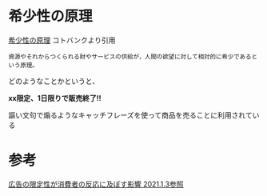 # 希少性の原理

[希少性の原理](https://kotobank.jp/word/%E5%B8%8C%E5%B0%91%E6%80%A7%E3%81%AE%E5%8E%9F%E7%90%86-50507) コトバンクより引用

```
資源やそれからつくられる財やサービスの供給が，人間の欲望に対して相対的に希少であるという原理。
```

どのようなことかというと、

**xx限定、1日限りで販売終了!!**

謳い文句で煽るようなキャッチフレーズを使って商品を売ることに利用されている

# 参考

[広告の限定性が消費者の反応に及ぼす影響 2021.1.3参照](http://www2.kobe-u.ac.jp/~aa1113/limited%20advertisement.pdf)
